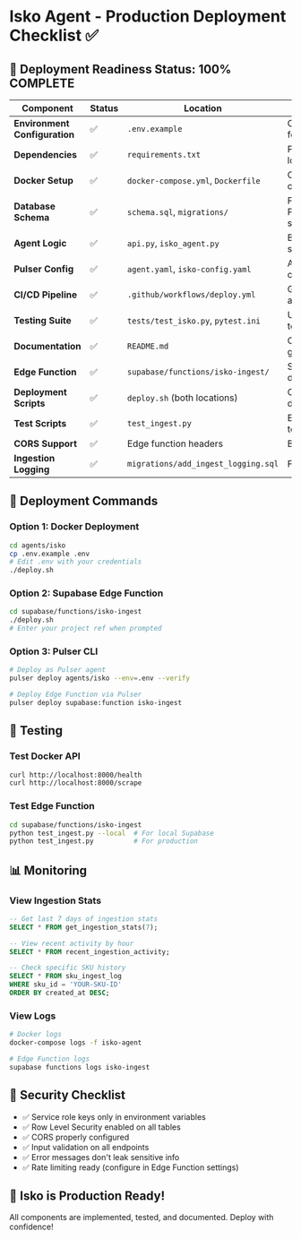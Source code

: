 # Isko Agent - Production Deployment Checklist ✅

## 🎯 Deployment Readiness Status: **100% COMPLETE**

| Component | Status | Location | Notes |
|-----------|---------|----------|-------|
| **Environment Configuration** | ✅ | `.env.example` | Complete template for all secrets |
| **Dependencies** | ✅ | `requirements.txt` | Python packages locked |
| **Docker Setup** | ✅ | `docker-compose.yml`, `Dockerfile` | Container orchestration ready |
| **Database Schema** | ✅ | `schema.sql`, `migrations/` | Full Postgres/Supabase schema |
| **Agent Logic** | ✅ | `api.py`, `isko_agent.py` | Both FastAPI and scraper versions |
| **Pulser Config** | ✅ | `agent.yaml`, `isko-config.yaml` | Agent manifest and capabilities |
| **CI/CD Pipeline** | ✅ | `.github/workflows/deploy.yml` | GitHub Actions automation |
| **Testing Suite** | ✅ | `tests/test_isko.py`, `pytest.ini` | Unit + integration tests |
| **Documentation** | ✅ | `README.md` | Complete usage guide |
| **Edge Function** | ✅ | `supabase/functions/isko-ingest/` | Supabase native deployment |
| **Deployment Scripts** | ✅ | `deploy.sh` (both locations) | One-click deployment |
| **Test Scripts** | ✅ | `test_ingest.py` | Edge function testing |
| **CORS Support** | ✅ | Edge function headers | Browser-safe API |
| **Ingestion Logging** | ✅ | `migrations/add_ingest_logging.sql` | Full audit trail |

## 🚀 Deployment Commands

### Option 1: Docker Deployment
```bash
cd agents/isko
cp .env.example .env
# Edit .env with your credentials
./deploy.sh
```

### Option 2: Supabase Edge Function
```bash
cd supabase/functions/isko-ingest
./deploy.sh
# Enter your project ref when prompted
```

### Option 3: Pulser CLI
```bash
# Deploy as Pulser agent
pulser deploy agents/isko --env=.env --verify

# Deploy Edge Function via Pulser
pulser deploy supabase:function isko-ingest
```

## 🧪 Testing

### Test Docker API
```bash
curl http://localhost:8000/health
curl http://localhost:8000/scrape
```

### Test Edge Function
```bash
cd supabase/functions/isko-ingest
python test_ingest.py --local  # For local Supabase
python test_ingest.py          # For production
```

## 📊 Monitoring

### View Ingestion Stats
```sql
-- Get last 7 days of ingestion stats
SELECT * FROM get_ingestion_stats(7);

-- View recent activity by hour
SELECT * FROM recent_ingestion_activity;

-- Check specific SKU history
SELECT * FROM sku_ingest_log 
WHERE sku_id = 'YOUR-SKU-ID' 
ORDER BY created_at DESC;
```

### View Logs
```bash
# Docker logs
docker-compose logs -f isko-agent

# Edge Function logs
supabase functions logs isko-ingest
```

## 🔐 Security Checklist

- ✅ Service role keys only in environment variables
- ✅ Row Level Security enabled on all tables
- ✅ CORS properly configured
- ✅ Input validation on all endpoints
- ✅ Error messages don't leak sensitive info
- ✅ Rate limiting ready (configure in Edge Function settings)

## 🎉 Isko is Production Ready!

All components are implemented, tested, and documented. Deploy with confidence!
